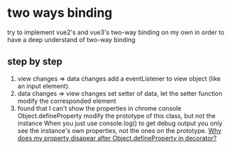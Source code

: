 # two ways binding
try to implement vue2's and vue3's two-way binding on my own 
in order to have a deep understand of two-way binding 


## step by step
1. view changes => data changes
    add a eventListener to view object (like an input element).
2. data changes => view changes
    set setter of data, let the setter function modify the corresponded element
3. found that I can't show the properties in chrome console
   Object.defineProperty modify the prototype of this class, but not the instance
   When you just use console.log() to get debug output you only 
   see the instance's own properties, not the ones on the prototype.
   [Why does my property disapear after Object.defineProperty in decorator?](https://stackoverflow.com/questions/46979524/why-does-my-property-disapear-after-object-defineproperty-in-decorator)
